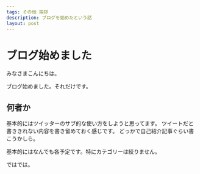 ```yaml
---
tags: その他 挨拶
description: ブログを始めたという話
layout: post
---
```


# ブログ始めました
みなさまこんにちは。

ブログ始めました。それだけです。

## 何者か
基本的にはツイッターのサブ的な使い方をしようと思ってます。
ツイートだと書ききれない内容を書き留めておく感じです。
どっかで自己紹介記事ぐらい書こうかしら。

基本的にはなんでも各予定です。特にカテゴリーは絞りません。

ではでは。

